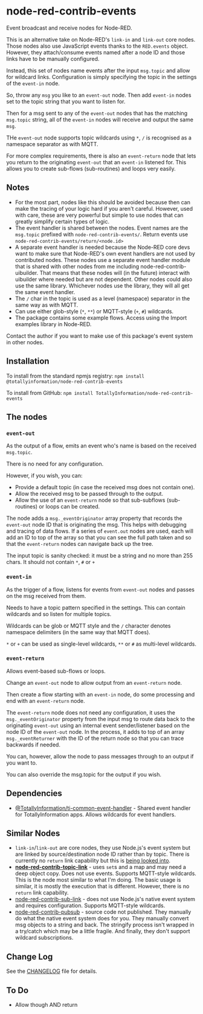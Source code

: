 # node-red-contrib-events
Event broadcast and receive nodes for Node-RED.

This is an alternative take on Node-RED's `link-in` and `link-out` core nodes. Those nodes also use JavaScript events thanks to the `RED.events` object.
However, they attach/consume events named after a node ID and those links have to be manually configured.

Instead, this set of nodes name events after the input `msg.topic` and allow for wildcard links. Configuration is simply specifying the topic in the settings of the `event-in` node.

So, throw any `msg` you like to an `event-out` node. Then add `event-in` nodes set to the topic string that you want to listen for.

Then for a msg sent to any of the `event-out` nodes that has the matching `msg.topic` string, all of the `event-in` nodes will receive and output the same `msg`.

THe `event-out` node supports topic wildcards using `*`, `/` is recognised as a namespace separator as with MQTT.

For more complex requirements, there is also an `event-return` node that lets you return to the originating `event-out` that an `event-in` listened for.
This allows you to create sub-flows (sub-routines) and loops very easily.

## Notes

* For the most part, nodes like this should be avoided because then can make the tracing of your logic hard if you aren't careful.
  However, used with care, these are very powerful but simple to use nodes that can greatly simplify certain types of logic.
* The event handler is shared between the nodes. Event names are the `msg.topic` prefixed with `node-red-contrib-events/`. Return events use `node-red-contrib-events/return/<node.id>` 
* A separate event handler is needed because the Node-RED core devs want to make sure that Node-RED's own event handlers are not used by contributed nodes.
  These nodes use a separate event handler module that is shared with other nodes from me including node-red-contrib-uibuilder.
  That means that these nodes will (in the future) interact with uibuilder where needed but are not dependent.
  Other nodes could also use the same library. Whichever nodes use the library, they will all get the same event handler.
* The `/` char in the topic is used as a level (namespace) separator in the same way as with MQTT.
* Can use either glob-style (`*`, `**`) or MQTT-style (`+`, `#`) wildcards.
* The package contains some example flows. Access using the Import examples library in Node-RED.

Contact the author if you want to make use of this package's event system in other nodes.

## Installation

To install from the standard npmjs registry: `npm install @totallyinformation/node-red-contrib-events`

To install from GitHub: `npm install TotallyInformation/node-red-contrib-events`

## The nodes

### `event-out`

As the output of a flow, emits an event who's name is based on the received `msg.topic`.

There is no need for any configuration.

However, if you wish, you can:

* Provide a default topic (in case the received msg does not contain one).
* Allow the received msg to be passed through to the output.
* Allow the use of an `event-return` node so that sub-subflows (sub-routines) or loops can be created.

The node adds a `msg._eventOriginator` array property that records the `event-out` node ID that is originating the msg. This helps with debugging and tracing of data flows.
If a series of `event.out` nodes are used, each will add an ID to top of the array so that you can see the full path taken and so that the `event-return` nodes can navigate back up the tree.

The input topic is sanity checked: it must be a string and no more than 255 chars. It should not contain `*`, `#` or `+`


### `event-in`

As the trigger of a flow, listens for events from `event-out` nodes and passes on the msg received from them.

Needs to have a topic pattern specified in the settings. This can contain wildcards and so listen for multiple topics.

Wildcards can be glob or MQTT style and the `/` character denotes namespace delimiters (in the same way that MQTT does).

`*` or `+` can be used as single-level wildcards, `**` or `#` as multi-level wildcards.

### `event-return`

Allows event-based sub-flows or loops. 

Change an `event-out` node to allow output from an `event-return` node.

Then create a flow starting with an `event-in` node, do some processing and end with an `event-return` node.

The `event-return` node does not need any configuration, it uses the `msg._eventOriginator` property from the input msg
to route data back to the originating `event-out` using an internal event sender/listener based on the node ID of the `event-out` node.
In the process, it adds to top of an array `msg._eventReturner` with the ID of the return node so that you can trace backwards if needed.

You can, however, allow the node to pass messages through to an output if you want to.

You can also override the msg.topic for the output if you wish.

## Dependencies

* [@TotallyInformation/ti-common-event-handler](https://github.com/TotallyInformation/ti-common-event-handler) - Shared event handler for TotallyInformation apps. Allows wildcards for event handlers.

## Similar Nodes

* `link-in`/`link-out` are core nodes, they use Node.js's event system but are linked by source/destination node ID rather than by topic. There is currently no `return` link capability but this is [being looked into](https://discourse.nodered.org/t/link-request-node/8906/3).
* **[node-red-contrib-topic-link](https://flows.nodered.org/node/node-red-contrib-topic-link)** - uses `set`s and a map and may need a deep object copy. Does not use events. Supports MQTT-style wildcards. This is the node most similar to what I'm doing. The basic usage is similar, it is mostly the execution that is different. However, there is no `return` link capability.
* [node-red-contrib-sub-link](https://flows.nodered.org/node/node-red-contrib-sub-link) - does not use Node.js's native event system and requires configuration. Supports MQTT-style wildcards.
* [node-red-contrib-pubsub](https://flows.nodered.org/node/node-red-contrib-pubsub) - source code not published. They manually do what the native event system does for you. They manually convert msg objects to a string and back. The stringify process isn't wrapped in a try/catch which may be a little fragile. And finally, they don't support wildcard subscriptions.

## Change Log

See the [CHANGELOG](./CHANGELOG.md) file for details.

## To Do

* Allow though AND return